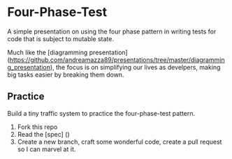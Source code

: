 # Four-Phase-Test
A simple presentation on using the four phase pattern in writing tests for 
code that is subject to mutable state. 

Much like the [diagramming presentation] (https://github.com/andreamazza89/presentations/tree/master/diagramming_presentation),
the focus is on simplifying our lives as develpers, making big tasks easier by 
breaking them down.

## Practice
Build a tiny traffic system to practice the four-phase-test pattern.

1. Fork this repo
2. Read the [spec] ()
3. Create a new branch, craft some wonderful code, create a pull request so I 
can marvel at it.
